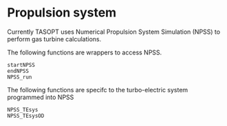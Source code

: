 # Propulsion system

Currently TASOPT uses Numerical Propulsion System Simulation (NPSS) to perform gas turbine calculations.

The following functions are wrappers to access NPSS.

```@docs
startNPSS
endNPSS
NPSS_run
```

The following functions are specifc to the turbo-electric system programmed into NPSS

```@docs
NPSS_TEsys
NPSS_TEsysOD
```